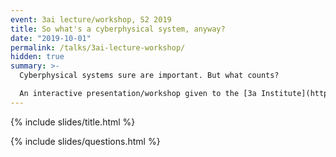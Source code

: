 ```yaml
---
event: 3ai lecture/workshop, S2 2019
title: So what's a cyberphysical system, anyway?
date: "2019-10-01"
permalink: /talks/3ai-lecture-workshop/
hidden: true
summary: >-
  Cyberphysical systems sure are important. But what counts?

  An interactive presentation/workshop given to the [3a Institute](https://3ainstitute.cecs.anu.edu.au) masters program.
---
```


{% include slides/title.html %}

{% include slides/questions.html %}
